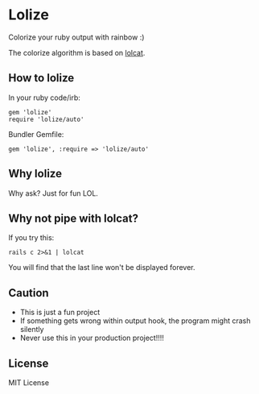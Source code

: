 # Lolize

Colorize your ruby output with rainbow :)

The colorize algorithm is based on [lolcat](https://github.com/busyloop/lolcat).

## How to lolize

In your ruby code/irb:

    gem 'lolize'
    require 'lolize/auto'

Bundler Gemfile:

    gem 'lolize', :require => 'lolize/auto'

## Why lolize

Why ask? Just for fun LOL.

## Why not pipe with lolcat?

If you try this:

    rails c 2>&1 | lolcat

You will find that the last line won't be displayed forever.

## Caution

* This is just a fun project
* If something gets wrong within output hook, the program might crash silently
* Never use this in your production project!!!!

## License

MIT License

